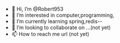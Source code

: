 - 👋 Hi, I’m @Robert953
- 👀 I’m interested in computer,programming,
- 🌱 I’m currently learning spring,redis--
- 💞️ I’m looking to collaborate on ...(not yet)
- 📫 How to reach me url (not yet)

<!---
Robert953/Robert953 is a ✨ special ✨ repository because its `README.md` (this file) appears on your GitHub profile.
You can click the Preview link to take a look at your changes.
--->
